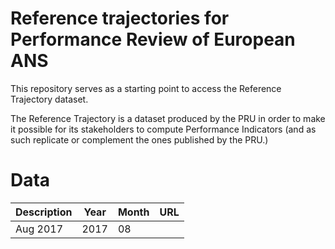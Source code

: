 # Reference trajectories for Performance Review of European ANS

This repository serves as a starting point to access the Reference Trajectory dataset.

The Reference Trajectory is a dataset produced by the PRU in order to make it possible for its stakeholders to
compute Performance Indicators (and as such replicate or complement the ones published by the PRU.)


# Data

  Description | Year | Month | URL |
|-------------|------|-------|-----|
| Aug 2017    | 2017 | 08    |     |

